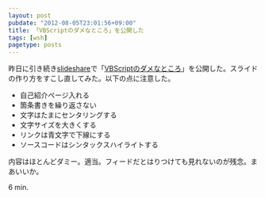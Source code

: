 ```yaml
---
layout: post
pubdate: "2012-08-05T23:01:56+09:00"
title: 「VBScriptのダメなところ」を公開した
tags: [wsh]
pagetype: posts
---
```

昨日に引き続き[slideshare](http://www.slideshare.net)で「[VBScriptのダメなところ](http://www.slideshare.net/bouzuya/vbscript-13877015)」を公開した。スライドの作り方をすこし直してみた。以下の点に注意した。

- 自己紹介ページ入れる
- 箇条書きを繰り返さない
- 文字はたまにセンタリングする
- 文字サイズを大きくする
- リンクは青文字で下線にする
- ソースコードはシンタックスハイライトする

内容はほとんどダミー。適当。フィードだとはりつけても見れないのが残念。まあいいか。

<script type="text/javascript">
//<![CDATA[
document.write('<iframe src="http://www.slideshare.net/slideshow/embed_code/13877015" width="597" height="486" frameborder="0" marginwidth="0" marginheight="0" scrolling="no" style="border:1px solid #CCC;border-width:1px 1px 0;margin-bottom:5px" allowfullscreen> </iframe> <div style="margin-bottom:5px"> <strong> <a href="http://www.slideshare.net/bouzuya/vbscript-13877015" title="VBScriptのダメなところ～その１～" target="_blank">VBScriptのダメなところ～その１～</a> </strong> from <strong><a href="http://www.slideshare.net/bouzuya" target="_blank">bouzuya</a></strong> </div>');
//]]>
</script>

6 min.
